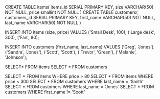  CREATE TABLE items(
	items_id SERIAL PRIMARY KEY,
   	size VARCHAR(50) NOT NULL,
   	price smallint NOT NULL
  )
  CREATE TABLE customers(
  	customers_id SERIAL PRIMARY KEY,
   	first_name VARCHAR(50) NOT NULL,
   	last_name VARCHAR(50) NOT NULL
   )

   INSERT INTO items (size, price)
   VALUES
       ('Small Desk', 100),
       ('Large desk', 300),
   	('Fan', 80);
	
  INSERT INTO customers (first_name, last_name)
   VALUES
       ('Greg', 'Jones'),
       ('Sandra', 'Jones'),
   	('Scott', 'Scott'),
   	('Trevor', 'Green'),
   	('Melanie', 'Johnson');

 SELECT* FROM items
 SELECT * FROM customers

 SELECT * FROM items WHERE price > 80
 SELECT * FROM items WHERE price < 300
 SELECT * FROM customers WHERE last_name = 'Smith'
 SELECT * FROM customers WHERE last_name = 'Jones'
 SELECT * FROM customers WHERE first_name != 'Scott'
